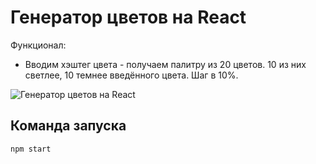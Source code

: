 Генератор цветов на React
=========================

Функционал: 
- Вводим хэштег цвета - получаем палитру из 20 цветов. 10 из них светлее, 10 темнее введённого цвета. Шаг в 10%.

![Генератор цветов на React](https://firebasestorage.googleapis.com/v0/b/frontend-upload-f3188.appspot.com/o/images%2Fcolor-generator.gif?alt=media&token=acbb9d4d-0f83-414b-8e76-3587a001a952 "Генератор цветов на React")

## Команда запуска
`npm start`
